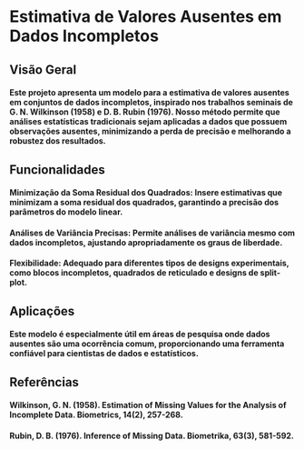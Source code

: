 # Estimativa de Valores Ausentes em Dados Incompletos
## Visão Geral
#### Este projeto apresenta um modelo para a estimativa de valores ausentes em conjuntos de dados incompletos, inspirado nos trabalhos seminais de G. N. Wilkinson (1958) e D. B. Rubin (1976). Nosso método permite que análises estatísticas tradicionais sejam aplicadas a dados que possuem observações ausentes, minimizando a perda de precisão e melhorando a robustez dos resultados.

## Funcionalidades
#### Minimização da Soma Residual dos Quadrados: Insere estimativas que minimizam a soma residual dos quadrados, garantindo a precisão dos parâmetros do modelo linear.

#### Análises de Variância Precisas: Permite análises de variância mesmo com dados incompletos, ajustando apropriadamente os graus de liberdade.

#### Flexibilidade: Adequado para diferentes tipos de designs experimentais, como blocos incompletos, quadrados de reticulado e designs de split-plot.

## Aplicações
#### Este modelo é especialmente útil em áreas de pesquisa onde dados ausentes são uma ocorrência comum, proporcionando uma ferramenta confiável para cientistas de dados e estatísticos.

## Referências
#### Wilkinson, G. N. (1958). Estimation of Missing Values for the Analysis of Incomplete Data. Biometrics, 14(2), 257-268.

#### Rubin, D. B. (1976). Inference of Missing Data. Biometrika, 63(3), 581-592.
